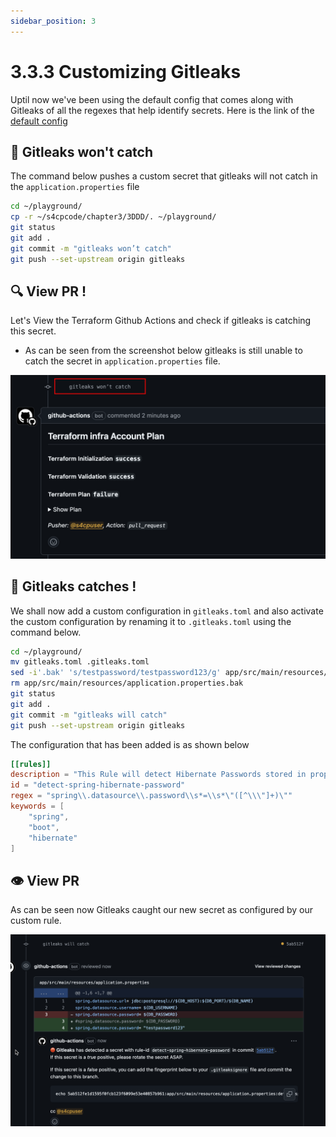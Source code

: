 ```yaml
---
sidebar_position: 3
---
```


# 3.3.3 Customizing Gitleaks

Uptil now we've been using the default config that comes along with Gitleaks of all the regexes that help identify secrets. Here is the link of the [default config](https://github.com/gitleaks/gitleaks/blob/master/config/gitleaks.toml)

## 🚫 Gitleaks won't catch

The command below pushes a custom secret that gitleaks will not catch in the `application.properties` file

```bash
cd ~/playground/
cp -r ~/s4cpcode/chapter3/3DDD/. ~/playground/
git status
git add .
git commit -m "gitleaks won’t catch"
git push --set-upstream origin gitleaks
```

## 🔍 View PR !

Let's View the Terraform Github Actions and check if gitleaks is catching this secret.

- As can be seen from the screenshot below gitleaks is still unable to catch the secret in `application.properties` file.

![](img/gitleaks_wont_catch.png)

## 🎣 Gitleaks catches !

We shall now add a custom configuration in `gitleaks.toml` and also activate the custom configuration by renaming it to `.gitleaks.toml` using the command below.

```bash
cd ~/playground/
mv gitleaks.toml .gitleaks.toml
sed -i'.bak' 's/testpassword/testpassword123/g' app/src/main/resources/application.properties
rm app/src/main/resources/application.properties.bak
git status
git add .
git commit -m "gitleaks will catch"
git push --set-upstream origin gitleaks
```

The configuration that has been added is as shown below

```toml
[[rules]]
description = "This Rule will detect Hibernate Passwords stored in properties file"
id = "detect-spring-hibernate-password"
regex = "spring\\.datasource\\.password\\s*=\\s*\"([^\\\"]+)\""
keywords = [
    "spring",
    "boot",
    "hibernate"
]
```

## 👁️ View PR

As can be seen now Gitleaks caught our new secret as configured by our custom rule.

![](img/gitleaks_will_catch.png)
